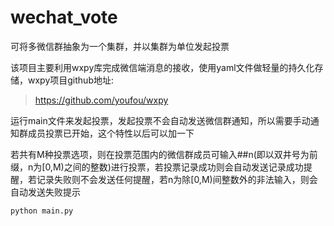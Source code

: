 # wechat_vote
可将多微信群抽象为一个集群，并以集群为单位发起投票

该项目主要利用wxpy库完成微信端消息的接收，使用yaml文件做轻量的持久化存储，wxpy项目github地址:

> https://github.com/youfou/wxpy

运行main文件来发起投票，发起投票不会自动发送微信群通知，所以需要手动通知群成员投票已开始，这个特性以后可以加一下

若共有M种投票选项，则在投票范围内的微信群成员可输入##n(即以双井号为前缀，n为[0,M)之间的整数)进行投票，若投票记录成功则会自动发送记录成功提醒，若记录失败则不会发送任何提醒，若n为除[0,M)间整数外的非法输入，则会自动发送失败提示
```
python main.py
```
